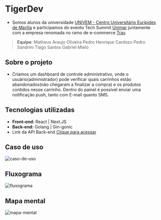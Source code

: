 # TigerDev
- Somos alunos da universidade [UNIVEM - Centro Universitário Eurípides de Marília](https://www.univem.edu.br/home) e participamos do evento Tech Summit [Unimar](https://unimar.br/) juntamente com a empresa renomada no ramo de e-commerce [Tray](https://www.tray.com.br/).


>**Equipe**:
>Matheus Araujo Oliveira
>Pedro Henrique Cardozo
>Pedro Sandrini
>Tiago Santos
>Gabriel Mielo

## Sobre o projeto
 - Criamos um dashboard de controle administrativo, onde o usuário(administrador) pode verificar quais carrinhos estão abandonados(não chegaram a finalizar a compra) e os produtos contidos nesse carrinho. Dentro do painel é possível enviar uma notificação push, tanto com E-mail quanto SMS.

## Tecnologias utilizadas
- **Front-end:** React | Next.JS
- **Back-end:** Golang | Gin-gonic
- Link da API Back-end [Clique para acessar](https://github.com/pedrocardoz0/api-carrinho)

## Caso de uso

![caso-de-uso](https://i.imgur.com/MMY9QuM.png)

## Fluxograma
![fluxograma](https://i.imgur.com/CmrcuHM.png)


## Mapa mental
![mapa-mental](https://i.imgur.com/ad8oY8B.png)
